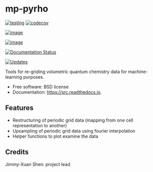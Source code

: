 # mp-pyrho
[![testing](https://github.com/jmmshn/pyRho/workflows/testing/badge.svg)](https://github.com/jmmshn/pyRho/actions?query=workflow%3Atesting)
[![codecov](https://codecov.io/gh/jmmshn/pyRho/branch/master/graph/badge.svg)](https://codecov.io/gh/jmmshn/pyRho?branch=master)


[![image](https://img.shields.io/pypi/v/src.svg)](https://pypi.python.org/pypi/src)

[![image](https://img.shields.io/travis/jmmshn/src.svg)](https://travis-ci.com/jmmshn/src)

[![Documentation Status](https://readthedocs.org/projects/src/badge/?version=latest)](https://src.readthedocs.io/en/latest/?badge=latest)

[![Updates](https://pyup.io/repos/github/jmmshn/src/shield.svg)](https://pyup.io/repos/github/jmmshn/src/)

Tools for re-griding volumetric quantum chemistry data for machine-learning purposes.

- Free software: BSD license
- Documentation: <https://src.readthedocs.io>.

## Features

- Restructuring of periodic grid data (mapping from one cell representation to another)
- Upsampling of periodic grid data using fourier interpolation
- Helper functions to plot examine the data

## Credits

Jimmy-Xuan Shen: project lead
